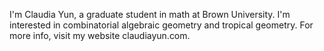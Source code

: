 I'm Claudia Yun, a graduate student in math at Brown University. I'm interested in combinatorial algebraic geometry and tropical geometry. For more info, visit my website claudiayun.com.
